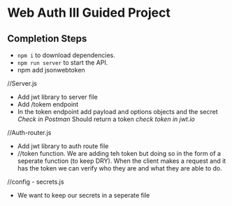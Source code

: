 # Web Auth III Guided Project


## Completion Steps
- `npm i` to download dependencies.
-  `npm run server` to start the API.
-   npm add  jsonwebtoken


//Server.js
- Add jwt library to server file
- Add /tokem endpoint 
- In the token endpoint add payload and options objects and the secret 
*Check in Postman* 
Should return a token
*check token in jwt.io*


//Auth-router.js
- Add jwt library to auth route file 
- //token function. We are adding teh token but doing so in the form of a seperate function (to keep DRY). When the client makes a request and it has the token we can verify who they are and what they are able to do.

//config - secrets.js
- We want to keep our secrets in a seperate file

